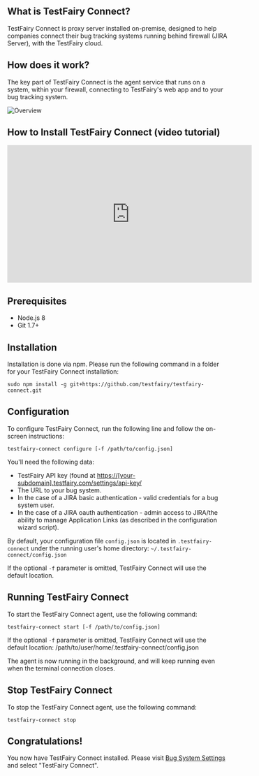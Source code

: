 
## What is TestFairy Connect?

TestFairy Connect is proxy server installed on-premise, designed to help companies connect their bug tracking systems running behind firewall (JIRA Server), with the TestFairy cloud.

## How does it work?

The key part of TestFairy Connect is the agent service that runs on a system, within your firewall, connecting to TestFairy's web app and to your bug tracking system.

![Overview](/img/testfairy-connect/0-overview.png)

## How to Install TestFairy Connect (video tutorial)

<iframe width="560" height="315" src="https://www.youtube.com/embed/SdEHd8jNsOM" frameborder="0" allowfullscreen></iframe>


## Prerequisites
* Node.js 8
* Git 1.7+

## Installation

Installation is done via npm. Please run the following command in a folder for your TestFairy Connect installation:

```
sudo npm install -g git+https://github.com/testfairy/testfairy-connect.git
```

## Configuration

To configure TestFairy Connect, run the following line and follow the on-screen instructions:


```
testfairy-connect configure [-f /path/to/config.json]
```

You'll need the following data:

* TestFairy API key (found at [https://[your-subdomain].testfairy.com/settings/api-key/](https://[your-subdomain].testfairy.com/settings/api-key/)
* The URL to your bug system.
* In the case of a JIRA basic authentication - valid credentials for a bug system user.
* In the case of a JIRA oauth authentication - admin access to JIRA/the ability to manage Application Links (as described in the configuration wizard script).

By default, your configuration file `config.json` is located in `.testfairy-connect` under the running user's home directory: `~/.testfairy-connect/config.json`

If the optional `-f` parameter is omitted, TestFairy Connect will use the default location.

## Running TestFairy Connect

To start the TestFairy Connect agent, use the following command:

```
testfairy-connect start [-f /path/to/config.json]
```

If the optional `-f` parameter is omitted, TestFairy Connect will use the default location: /path/to/user/home/.testfairy-connect/config.json

The agent is now running in the background, and will keep running even when the terminal connection closes.

## Stop TestFairy Connect

To stop the TestFairy Connect agent, use the following command:

```
testfairy-connect stop
```

## Congratulations!

You now have TestFairy Connect installed.
Please visit [Bug System Settings](https://app.testfairy.com/settings/bug-system/) and select "TestFairy Connect".


